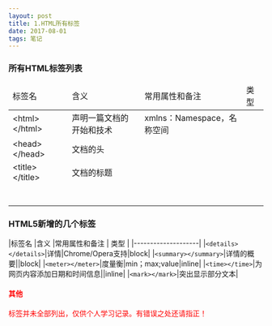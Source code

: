```yaml
---
layout: post
title: 1.HTML所有标签
date: 2017-08-01 
tags: 笔记   
---
```


### 所有HTML标签列表
<table>
 <thead>
  <tr>
   <td>标签名</td>
    <td>含义</td>
    <td>常用属性和备注</td>
    <td>类型</td>
   </tr>
  </thead>
  <tbody>
   <tr>
    <td>&lt;html&gt;&lt;/html&gt;</td>
    <td>声明一篇文档的开始和技术</td>
    <td>xmlns：Namespace，名称空间</td>
    <td></td>
   </tr>
   <tr>
    <td>&lt;head&gt;&lt;/head&gt;</td>
    <td>文档的头</td>
    <td></td>
    <td></td>
   </tr>
   <tr>
    <td>&lt;title&gt;&lt;/title&gt;</td>
    <td>文档的标题</td>
    <td></td>
    <td></td>
   </tr>
   <tr>
    <td></td>
    <td></td>
    <td></td>
    <td></td>
   </tr>
   <tr>
    <td></td>
    <td></td>
    <td></td>
    <td></td>
   </tr>
   <tr>
    <td></td>
    <td></td>
    <td></td>
    <td></td>
   </tr>
   <tr>
    <td></td>
    <td></td>
    <td></td>
    <td></td>
   </tr>
   <tr>
    <td></td>
    <td></td>
    <td></td>
    <td></td>
   </tr>
   <tr>
    <td></td>
    <td></td>
    <td></td>
    <td></td>
   </tr>
   <tr>
    <td></td>
    <td></td>
    <td></td>
    <td></td>
   </tr>


 </tbody>
</table>

### HTML5新增的几个标签
|标签名              |含义                |常用属性和备注  |  类型 |
|--------------------|
|`<details></details>`|详情|Chrome/Opera支持|block|
|`<summary></summary>`|详情的概要||block|
|`<meter></meter>`|度量衡|min；max;value|inline|
|`<time></time>`|为网页内容添加日期和时间信息||inline|
|`<mark></mark>`|突出显示部分文本|
<font color="#f00">
#### 其他
标签并未全部列出，仅供个人学习记录。有错误之处还请指正！</font>
